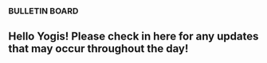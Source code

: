 ### BULLETIN BOARD
## Hello Yogis! Please check in here for any updates that may occur throughout the day!
